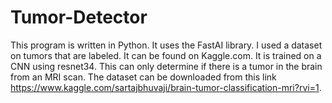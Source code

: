 # Tumor-Detector
This program is written in Python. It uses the FastAI library. I used a dataset on tumors that are labeled. It can be found on Kaggle.com. It is trained on a CNN using resnet34. This can only determine if there is a tumor in the brain from an MRI scan. The dataset can be downloaded from this link https://www.kaggle.com/sartajbhuvaji/brain-tumor-classification-mri?rvi=1.  



